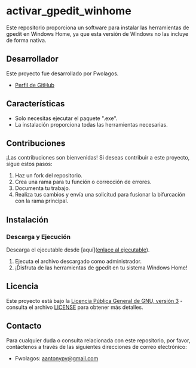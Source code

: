 # activar_gpedit_winhome

Este repositorio proporciona un software para instalar las herramientas de gpedit en Windows Home, ya que esta versión de Windows no las incluye de forma nativa.

## Desarrollador
Este proyecto fue desarrollado por Fwolagos.
- [Perfil de GitHub](https://github.com/Fwolagos)

## Características
- Solo necesitas ejecutar el paquete ".exe".
- La instalación proporciona todas las herramientas necesarias.

## Contribuciones
¡Las contribuciones son bienvenidas! Si deseas contribuir a este proyecto, sigue estos pasos:
1. Haz un fork del repositorio.
2. Crea una rama para tu función o corrección de errores.
3. Documenta tu trabajo.
4. Realiza tus cambios y envía una solicitud para fusionar la bifurcación con la rama principal.

## Instalación

### Descarga y Ejecución

Descarga el ejecutable desde [aquí]([enlace al ejecutable](https://github.com/Fwolagos/activar_gpedit_winhome/blob/main/activar-gpedit.bat)).

1. Ejecuta el archivo descargado como administrador.
2. ¡Disfruta de las herramientas de gpedit en tu sistema Windows Home!

## Licencia
Este proyecto está bajo la [Licencia Pública General de GNU, versión 3](https://github.com/Fwolagos/activar_gpedit_winhome/blob/main/LICENSE) - consulta el archivo [LICENSE](https://github.com/Fwolagos/activar_gpedit_winhome/blob/main/LICENSE) para obtener más detalles.

## Contacto
Para cualquier duda o consulta relacionada con este repositorio, por favor, contáctenos a través de las siguientes direcciones de correo electrónico:
- Fwolagos: [aantonypv@gmail.com](mailto:aantonypv@gmail.com)



